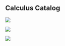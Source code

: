 ## Calculus Catalog

![](https://czhanghome.files.wordpress.com/2019/07/image-110.png)

![](https://czhanghome.files.wordpress.com/2019/07/image-111.png)

![](https://czhanghome.files.wordpress.com/2019/07/image-112.png)
